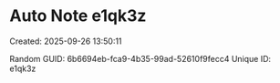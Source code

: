 ﻿# Auto Note e1qk3z
Created: 2025-09-26 13:50:11

Random GUID: 6b6694eb-fca9-4b35-99ad-52610f9fecc4
Unique ID: e1qk3z
